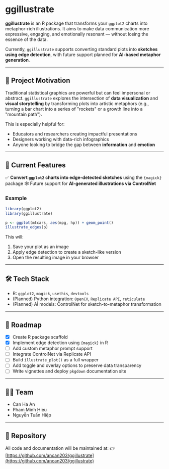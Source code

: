 # ggillustrate

**ggillustrate** is an R package that transforms your `ggplot2` charts into metaphor-rich illustrations. It aims to make data communication more expressive, engaging, and emotionally resonant — without losing the essence of the data.

Currently, `ggillustrate` supports converting standard plots into **sketches using edge detection**, with future support planned for **AI-based metaphor generation**.

---

## 🌟 Project Motivation

Traditional statistical graphics are powerful but can feel impersonal or abstract. `ggillustrate` explores the intersection of **data visualization** and **visual storytelling** by transforming plots into artistic metaphors (e.g., turning a bar chart into a series of "rockets" or a growth line into a "mountain path").

This is especially helpful for:

* Educators and researchers creating impactful presentations
* Designers working with data-rich infographics
* Anyone looking to bridge the gap between **information** and **emotion**

---

## 🚀 Current Features

✅ **Convert `ggplot2` charts into edge-detected sketches** using the `{magick}` package
🕸️ Future support for **AI-generated illustrations via ControlNet**

### Example

```r
library(ggplot2)
library(ggillustrate)

p <- ggplot(mtcars, aes(mpg, hp)) + geom_point()
illustrate_edges(p)
```

This will:

1. Save your plot as an image
2. Apply edge detection to create a sketch-like version
3. Open the resulting image in your browser

---

## 🛠️ Tech Stack

* R: `ggplot2`, `magick`, `usethis`, `devtools`
* (Planned) Python integration: `OpenCV`, `Replicate API`, `reticulate`
* (Planned) AI models: ControlNet for sketch-to-metaphor transformation

---

## 🧽 Roadmap

* [x] Create R package scaffold
* [x] Implement edge detection using `{magick}` in R
* [ ] Add custom metaphor prompt support
* [ ] Integrate ControlNet via Replicate API
* [ ] Build `illustrate_plot()` as a full wrapper
* [ ] Add toggle and overlay options to preserve data transparency
* [ ] Write vignettes and deploy `pkgdown` documentation site

---

## 👨‍💻 Team

* Can Ha An
* Pham Minh Hieu
* Nguyễn Tuấn Hiệp

---

## 🔗 Repository

All code and documentation will be maintained at:
👉 [https://github.com/ancan203/ggillustrate](https://github.com/ancan203/ggillustrate)
